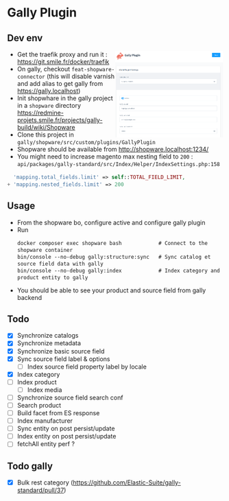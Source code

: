 # Gally Plugin

## Dev env 

<img alt="img.png" src="img.png" width="50%" style="float: right"/>

- Get the traefik proxy and run it : https://git.smile.fr/docker/traefik
- On gally, checkout `feat-shopware-connector` (this will disable varnish and add alias to get gally from https://gally.localhost)
- Init shopwhare in the gally project in a `shopware` directory
  https://redmine-projets.smile.fr/projects/gally-build/wiki/Shopware
- Clone this project in `gally/shopware/src/custom/plugins/GallyPlugin`
- Shopware should be available from http://shopware.localhost:1234/
- You might need to increase magento max nesting field to `200` :
`api/packages/gally-standard/src/Index/Helper/IndexSettings.php:158`
```php
  'mapping.total_fields.limit' => self::TOTAL_FIELD_LIMIT,
+ 'mapping.nested_fields.limit' => 200
```

## Usage

- From the shopware bo, configure active and configure gally plugin
- Run
    ```shell
    docker composer exec shopware bash            # Connect to the shopware container
    bin/console --no-debug gally:structure:sync   # Sync catalog et source field data with gally
    bin/console --no-debug gally:index            # Index category and product entity to gally
    ```
- You should be able to see your product and source field from gally backend

## Todo

- [x] Synchronize catalogs 
- [x] Synchronize metadata 
- [x] Synchronize basic source field
- [X] Sync source field label & options
  - [ ] Index source field property label by locale
- [X] Index category
- [ ] Index product
  - [ ] Index media
- [ ] Synchronize source field search conf
- [ ] Search product
- [ ] Build facet from ES response
- [ ] Index manufacturer
- [ ] Sync entity on post persist/update
- [ ] Index entity on post persist/update
- [ ] fetchAll entity perf ?

## Todo gally

- [x] Bulk rest category (https://github.com/Elastic-Suite/gally-standard/pull/37)
